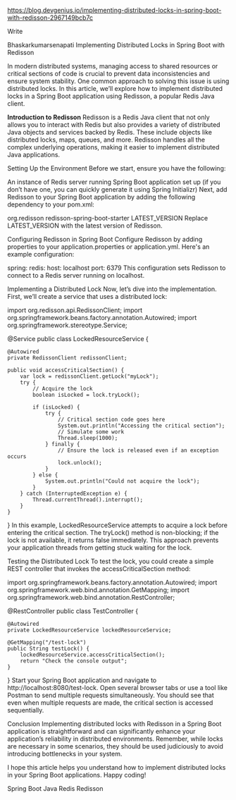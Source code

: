 https://blog.devgenius.io/implementing-distributed-locks-in-spring-boot-with-redisson-2967149bcb7c



Write

Bhaskarkumarsenapati
Implementing Distributed Locks in Spring Boot with Redisson

In modern distributed systems, managing access to shared resources or critical sections of code is crucial to prevent data inconsistencies and ensure system stability. One common approach to solving this issue is using distributed locks. In this article, we’ll explore how to implement distributed locks in a Spring Boot application using Redisson, a popular Redis Java client.

**Introduction to Redisson**
Redisson is a Redis Java client that not only allows you to interact with Redis but also provides a variety of distributed Java objects and services backed by Redis. These include objects like distributed locks, maps, queues, and more. Redisson handles all the complex underlying operations, making it easier to implement distributed Java applications.

Setting Up the Environment
Before we start, ensure you have the following:

An instance of Redis server running
Spring Boot application set up (if you don’t have one, you can quickly generate it using Spring Initializr)
Next, add Redisson to your Spring Boot application by adding the following dependency to your pom.xml:

<dependency>
    <groupId>org.redisson</groupId>
    <artifactId>redisson-spring-boot-starter</artifactId>
    <version>LATEST_VERSION</version>
</dependency>
Replace LATEST_VERSION with the latest version of Redisson.

Configuring Redisson in Spring Boot
Configure Redisson by adding properties to your application.properties or application.yml. Here's an example configuration:

spring:
  redis:
    host: localhost
    port: 6379
This configuration sets Redisson to connect to a Redis server running on localhost.

Implementing a Distributed Lock
Now, let’s dive into the implementation. First, we’ll create a service that uses a distributed lock:

import org.redisson.api.RedissonClient;
import org.springframework.beans.factory.annotation.Autowired;
import org.springframework.stereotype.Service;

@Service
public class LockedResourceService {

    @Autowired
    private RedissonClient redissonClient;

    public void accessCriticalSection() {
        var lock = redissonClient.getLock("myLock");
        try {
            // Acquire the lock
            boolean isLocked = lock.tryLock();

            if (isLocked) {
                try {
                    // Critical section code goes here
                    System.out.println("Accessing the critical section");
                    // Simulate some work
                    Thread.sleep(1000);
                } finally {
                    // Ensure the lock is released even if an exception occurs
                    lock.unlock();
                }
            } else {
                System.out.println("Could not acquire the lock");
            }
        } catch (InterruptedException e) {
            Thread.currentThread().interrupt();
        }
    }
}
In this example, LockedResourceService attempts to acquire a lock before entering the critical section. The tryLock() method is non-blocking; if the lock is not available, it returns false immediately. This approach prevents your application threads from getting stuck waiting for the lock.

Testing the Distributed Lock
To test the lock, you could create a simple REST controller that invokes the accessCriticalSection method:

import org.springframework.beans.factory.annotation.Autowired;
import org.springframework.web.bind.annotation.GetMapping;
import org.springframework.web.bind.annotation.RestController;

@RestController
public class TestController {

    @Autowired
    private LockedResourceService lockedResourceService;

    @GetMapping("/test-lock")
    public String testLock() {
        lockedResourceService.accessCriticalSection();
        return "Check the console output";
    }
}
Start your Spring Boot application and navigate to http://localhost:8080/test-lock. Open several browser tabs or use a tool like Postman to send multiple requests simultaneously. You should see that even when multiple requests are made, the critical section is accessed sequentially.

Conclusion
Implementing distributed locks with Redisson in a Spring Boot application is straightforward and can significantly enhance your application’s reliability in distributed environments. Remember, while locks are necessary in some scenarios, they should be used judiciously to avoid introducing bottlenecks in your system.

I hope this article helps you understand how to implement distributed locks in your Spring Boot applications. Happy coding!

Spring Boot
Java
Redis
Redisson
